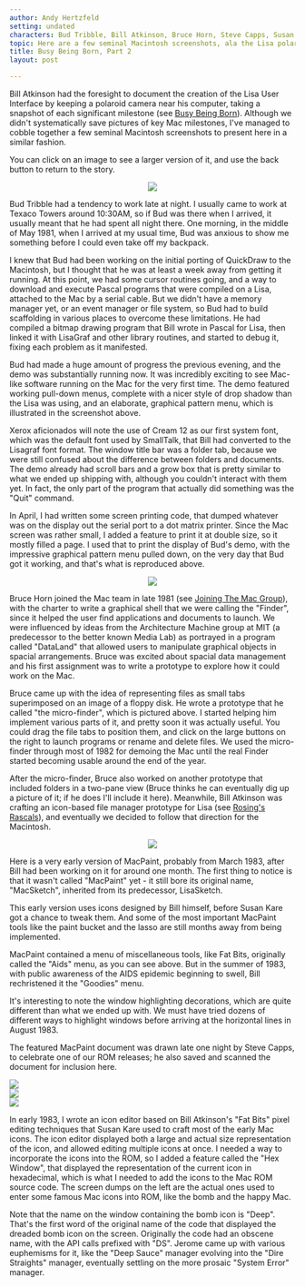 ```yaml
---
author: Andy Hertzfeld
setting: undated
characters: Bud Tribble, Bill Atkinson, Bruce Horn, Steve Capps, Susan Kare
topic: Here are a few seminal Macintosh screenshots, ala the Lisa polaroids
title: Busy Being Born, Part 2
layout: post

---
```


Bill Atkinson had the foresight to document the creation of the Lisa User Interface by keeping a polaroid camera near his computer, taking a snapshot of each significant milestone (see [Busy Being Born](/busy-being-born)). Although we didn't systematically save pictures of key Mac milestones, I've managed to cobble together a few seminal Macintosh screenshots to present here in a similar fashion.

  
  
  
  
You can click on an image to see a larger version of it, and use the back button to return to the story.   
  
  
<center><a href="images/Macintosh/pattern_menu.jpg"><img src="images/Macintosh/pattern_menu_t.jpg"></a></center>  
  
  
Bud Tribble had a tendency to work late at night. I usually came to work at Texaco Towers around 10:30AM, so if Bud was there when I arrived, it usually meant that he had spent all night there. One morning, in the middle of May 1981, when I arrived at my usual time, Bud was anxious to show me something before I could even take off my backpack.  
  
  
I knew that Bud had been working on the initial porting of QuickDraw to the Macintosh, but I thought that he was at least a week away from getting it running. At this point, we had some cursor routines going, and a way to download and execute Pascal programs that were compiled on a Lisa, attached to the Mac by a serial cable. But we didn't have a memory manager yet, or an event manager or file system, so Bud had to build scaffolding in various places to overcome these limitations. He had compiled a bitmap drawing program that Bill wrote in Pascal for Lisa, then linked it with LisaGraf and other library routines, and started to debug it, fixing each problem as it manifested.  
  
  
Bud had made a huge amount of progress the previous evening, and the demo was substantially running now. It was incredibly exciting to see Mac-like software running on the Mac for the very first time. The demo featured working pull-down menus, complete with a nicer style of drop shadow than the Lisa was using, and an elaborate, graphical pattern menu, which is illustrated in the screenshot above.  
  
  
Xerox aficionados will note the use of Cream 12 as our first system font, which was the default font used by SmallTalk, that Bill had converted to the Lisagraf font format. The window title bar was a folder tab, because we were still confused about the difference between folders and documents. The demo already had scroll bars and a grow box that is pretty similar to what we ended up shipping with, although you couldn't interact with them yet. In fact, the only part of the program that actually did something was the "Quit" command.  
  
  
In April, I had written some screen printing code, that dumped whatever was on the display out the serial port to a dot matrix printer. Since the Mac screen was rather small, I added a feature to print it at double size, so it mostly filled a page. I used that to print the display of Bud's demo, with the impressive graphical pattern menu pulled down, on the very day that Bud got it working, and that's what is reproduced above.  
  
  
<center><a href="images/Macintosh/diskettefinder.jpg"><img src="images/Macintosh/diskettefinder_t.jpg"></a></center>  
  
  
Bruce Horn joined the Mac team in late 1981 (see [Joining The Mac Group](StoryView.py?project=Macintosh&story=Joining%20The%20Mac%20Group)), with the charter to write a graphical shell that we were calling the "Finder", since it helped the user find applications and documents to launch. We were influenced by ideas from the Architecture Machine group at MIT (a predecessor to the better known Media Lab) as portrayed in a program called "DataLand" that allowed users to manipulate graphical objects in spacial arrangements. Bruce was excited about spacial data management and his first assignment was to write a prototype to explore how it could work on the Mac.  
  
  
Bruce came up with the idea of representing files as small tabs superimposed on an image of a floppy disk. He wrote a prototype that he called "the micro-finder", which is pictured above. I started helping him implement various parts of it, and pretty soon it was actually useful. You could drag the file tabs to position them, and click on the large buttons on the right to launch programs or rename and delete files. We used the micro-finder through most of 1982 for demoing the Mac until the real Finder started becoming usable around the end of the year.  
  
  
After the micro-finder, Bruce also worked on another prototype that included folders in a two-pane view (Bruce thinks he can eventually dig up a picture of it; if he does I'll include it here). Meanwhile, Bill Atkinson was crafting an icon-based file manager prototype for Lisa (see [Rosing's Rascals](/rosings-rascals)), and eventually we decided to follow that direction for the Macintosh.  
  
  
<center><a href="images/Macintosh/early_macpaint.jpg"><img src="images/Macintosh/early_macpaint_t.jpg"></a></center>  
  
  
  
  
Here is a very early version of MacPaint, probably from March 1983, after Bill had been working on it for around one month. The first thing to notice is that it wasn't called "MacPaint" yet - it still bore its original name, "MacSketch", inherited from its predecessor, LisaSketch.   
  
  
This early version uses icons designed by Bill himself, before Susan Kare got a chance to tweak them. And some of the most important MacPaint tools like the paint bucket and the lasso are still months away from being implemented.  
  
  
MacPaint contained a menu of miscellaneous tools, like Fat Bits, originally called the "Aids" menu, as you can see above. But in the summer of 1983, with public awareness of the AIDS epidemic beginning to swell, Bill rechristened it the "Goodies" menu.  
  
  
It's interesting to note the window highlighting decorations, which are quite different than what we ended up with. We must have tried dozens of different ways to highlight windows before arriving at the horizontal lines in August 1983.   
  
  
The featured MacPaint document was drawn late one night by Steve Capps, to celebrate one of our ROM releases; he also saved and scanned the document for inclusion here.  
  
  
 [![](images/Macintosh/bomb_icon_t.jpg)](images/Macintosh/bomb_icon.jpg)  
 [![](images/Macintosh/happy_mac_t.jpg)](images/Macintosh/happy_mac.jpg)  
 [![](images/Macintosh/sad_mac_t.jpg)](images/Macintosh/sad_mac.jpg)  
  
  
In early 1983, I wrote an icon editor based on Bill Atkinson's "Fat Bits" pixel editing techniques that Susan Kare used to craft most of the early Mac icons. The icon editor displayed both a large and actual size representation of the icon, and allowed editing multiple icons at once. I needed a way to incorporate the icons into the ROM, so I added a feature called the "Hex Window", that displayed the representation of the current icon in hexadecimal, which is what I needed to add the icons to the Mac ROM source code. The screen dumps on the left are the actual ones used to enter some famous Mac icons into ROM, like the bomb and the happy Mac.  
  
  
Note that the name on the window containing the bomb icon is "Deep". That's the first word of the original name of the code that displayed the dreaded bomb icon on the screen. Originally the code had an obscene name, with the API calls prefixed with "DS". Jerome came up with various euphemisms for it, like the "Deep Sauce" manager evolving into the "Dire Straights" manager, eventually settling on the more prosaic "System Error" manager.  
  
  
  
  

